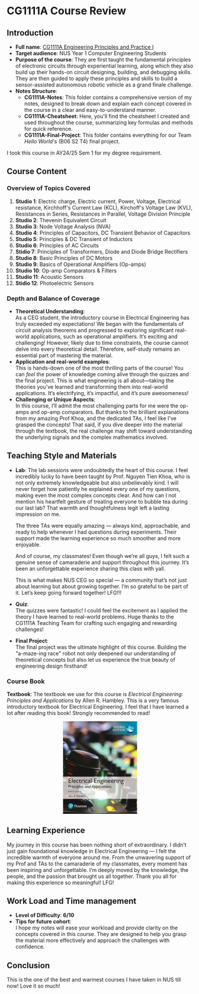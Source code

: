 # CG1111A Course Review
## Introduction
- **Full name**: [CG1111A Engineering Principles and Practice I](https://nusmods.com/courses/CG1111A/engineering-principles-and-practice-i)
- **Target audience**: NUS Year 1 Computer Engineering Students
- **Purpose of the course**: They are first taught the fundamental principles of electronic circuits through experiential learning, along which they also build up their hands-on circuit designing, building, and debugging skills. They are then guided to apply these principles and skills to build a sensor-assisted autonomous robotic vehicle as a grand finale challenge.
- **Notes Structure**:
  - **CG1111A-Notes**: This folder contains a comprehensive version of my notes, designed to break down and explain each concept covered in the course in a clear and easy-to-understand manner. 
  - **CG1111A-Cheatsheet**: Here, you'll find the cheatsheet I created and used throughout the course, summarizing key formulas and methods for quick reference.  
  - **CG1111A-Final-Project**: This folder contains everything for our Team *Hello World*'s (B06 S2 T4) final project.

I took this course in AY24/25 Sem 1 for my degree requirement.

## Course Content
### Overview of Topics Covered
1. **Studio 1**: Electric charge, Electric current, Power, Voltage, Electrical resistance, Kirchhoff's Current Law (KCL), Kirchoff's Voltage Law (KVL), Resistances in Series, Resistances in Parallel, Voltage Division Principle
2. **Studio 2**: Thevenin Equivalent Circuit
3. **Studio 3**: Node Voltage Analysis (NVA)
4. **Studio 4**: Principles of Capacitors, DC Transient Behavior of Capacitors
5. **Studio 5**: Principles & DC Transient of Inductors
6. **Studio 6**: Principles of AC Circuits
7. **Stidio 7**: Principles of Transformers, Diode and Diode Bridge Rectifiers
8. **Studio 8**: Basic Principles of DC Motors
9. **Studio 9**: Basics of Operational Amplifiers (Op-amps)
10. **Studio 10**: Op-amp Comparators & Filters
11. **Studio 11**: Acoustic Sensors
12. **Stidio 12**: Photoelectric Sensors

### Depth and Balance of Coverage
- **Theoretical Understanding**:  
  As a CEG student, the introductory course in Electrical Engineering has truly exceeded my expectations! We began with the fundamentals of circuit analysis theorems and progressed to exploring significant real-world applications, such as operational amplifiers. It’s exciting and challenging! However, likely due to time constraints, the course cannot delve into every theoretical detail. Therefore, self-study remains an essential part of mastering the material.
- **Application and real-world examples**:  
  This is hands-down one of the most thrilling parts of the course! You can *feel* the power of knowledge coming alive through the quizzes and the final project. This is what engineering is all about—taking the theories you've learned and transforming them into real-world applications. It’s electrifying, it’s impactful, and it’s pure awesomeness!
- **Challenging or Unique Aspects**:  
  In this course, I’ll admit the most challenging parts for me were the op-amps and op-amp comparators. But thanks to the brilliant explanations from my amazing Prof Khoa, and the dedicated TAs, I feel like I’ve grasped the concepts! That said, if you dive deeper into the material through the textbook, the real challenge may shift toward understanding the underlying signals and the complex mathematics involved.

## Teaching Style and Materials
- **Lab**:
  The lab sessions were undoubtedly the heart of this course. I feel incredibly lucky to have been taught by Prof. Nguyen Tien Khoa, who is not only extremely knowledgeable but also unbelievably kind. I will never forget how patiently he explained every one of my questions, making even the most complex concepts clear. And how can I not mention his heartfelt gesture of treating everyone to bubble tea during our last lab? That warmth and thoughtfulness legit left a lasting impression on me.  

  The three TAs were equally amazing — always kind, approachable, and ready to help whenever I had questions during experiments. Their support made the learning experience so much smoother and more enjoyable.  

  And of course, my classmates! Even though we’re all guys, I felt such a genuine sense of camaraderie and support throughout this journey. It’s been an unforgettable experience sharing this class with yall.  

  This is what makes NUS CEG so special — a community that’s not just about learning but about growing together. I’m so grateful to be part of it. Let’s keep going forward together! LFG!!!
- **Quiz**:  
  The quizzes were fantastic! I could feel the excitement as I applied the theory I have learned to real-world problems. Huge thanks to the CG1111A Teaching Team for crafting such engaging and rewarding challenges!
- **Final Project**:  
  The final project was the ultimate highlight of this course. Building the "a-maze-ing race" robot not only deepened our understanding of theoretical concepts but also let us experience the true beauty of engineering design firsthand!
### Course Book
**Textbook**: The textbook we use for this course is *Electrical Engineering: Principles and Applications* by Allen R. Hambley. This is a very famous introductory textbook for Electrical Engineering. I feel that I have learned a lot after reading this book! Strongly recommended to read!

<p align="center">
  <img src="./images/CG1111A_Coursebook.jpg" alt="CG1111A Coursebook" width="200">
</p>

## Learning Experience
My journey in this course has been nothing short of extraordinary. I didn’t just gain foundational knowledge in Electrical Engineering — I felt the incredible warmth of everyone around me. From the unwavering support of my Prof and TAs to the camaraderie of my classmates, every moment has been inspiring and unforgettable. I’m deeply moved by the knowledge, the people, and the passion that brought us all together. Thank you all for making this experience so meaningful! LFG!

## Work Load and Time management
- **Level of Difficulty**: **6/10**
- **Tips for future cohort**:  
  I hope my notes will ease your workload and provide clarity on the concepts covered in this course. They are designed to help you grasp the material more effectively and approach the challenges with confidence.

## Conclusion
This is the one of the best and warmest courses I have taken in NUS till now! Love it so much!